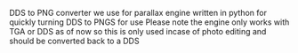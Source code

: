 DDS to PNG converter we use for parallax engine written in python for quickly turning DDS to PNGS for use Please note the engine only works with TGA or DDS as of now so this is only used incase of photo editing and should be converted back to a DDS
